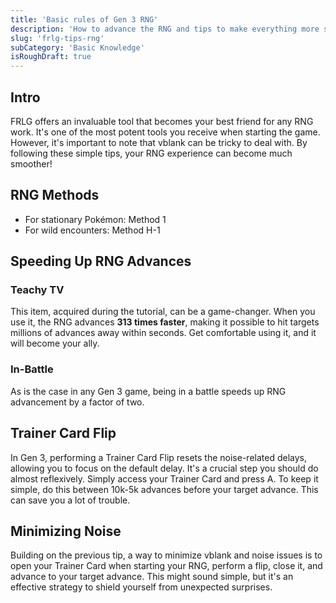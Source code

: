 ```yaml
---
title: 'Basic rules of Gen 3 RNG'
description: 'How to advance the RNG and tips to make everything more stable'
slug: 'frlg-tips-rng'
subCategory: 'Basic Knowledge'
isRoughDraft: true
---
```


## Intro

FRLG offers an invaluable tool that becomes your best friend for any RNG work. It's one of the most potent tools you receive when starting the game. However, it's important to note that vblank can be tricky to deal with. By following these simple tips, your RNG experience can become much smoother!

## RNG Methods

- For stationary Pokémon: Method 1
- For wild encounters: Method H-1

## Speeding Up RNG Advances

### Teachy TV

This item, acquired during the tutorial, can be a game-changer. When you use it, the RNG advances **313 times faster**, making it possible to hit targets millions of advances away within seconds. Get comfortable using it, and it will become your ally.

### In-Battle

As is the case in any Gen 3 game, being in a battle speeds up RNG advancement by a factor of two.

## Trainer Card Flip

In Gen 3, performing a Trainer Card Flip resets the noise-related delays, allowing you to focus on the default delay. It's a crucial step you should do almost reflexively. Simply access your Trainer Card and press A. To keep it simple, do this between 10k-5k advances before your target advance. This can save you a lot of trouble.

## Minimizing Noise

Building on the previous tip, a way to minimize vblank and noise issues is to open your Trainer Card when starting your RNG, perform a flip, close it, and advance to your target advance. This might sound simple, but it's an effective strategy to shield yourself from unexpected surprises.
